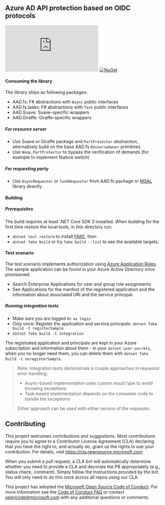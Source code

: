 ## Azure AD API protection based on OIDC protocols

[![Build Status](https://dev.azure.com/azure-fsharp-libs/public/_apis/build/status/Azure.AAD.fs?branchName=master)](https://dev.azure.com/azure-fsharp-libs/public/_build/latest?definitionId=1&branchName=master)
[![NuGet](https://img.shields.io/nuget/v/AAD.fs.svg?style=flat)](https://www.nuget.org/packages/AAD.fs/)

#### Consuming the library

The library ships as following packages:

- AAD.fs: F# abstractions with `Async` public interfaces
- AAD.fs.tasks: F# abstractions with `Task` public interfaces
- AAD.Suave: Suave-specific wrappers 
- AAD.Giraffe: Giraffe-specific wrappers 

##### For resource server
- Use Suave or Giraffe package and `PartProtector` abstraction, alternatively build on the base AAD.fs `ResourceOwner` primitives
- Use `Noop.PartProtector` to bypass the verification of demands (for example to implement feature switch)

##### For requesting party
- Use `AsyncRequestor` or `TaskRequestor` from AAD.fs package or [MSAL](https://github.com/AzureAD/microsoft-authentication-library-for-dotnet) library directly

#### Building

##### Prerequisites
The build requires at least .NET Core SDK 3 installed.
When building for the first time restore the local tools, in this directory run:

* `dotnet tool restore` to install [FAKE](https://fake.build/fake-gettingstarted.html), then
* `dotnet fake build` or try `fake build --list` to see the available targets.

#### Test scenario
The test scenario implements authorization using [Azure Application Roles](https://docs.microsoft.com/en-us/azure/active-directory/develop/howto-add-app-roles-in-azure-ad-apps). The sample application can be found in your Azure Active Directory once provisioned:
- Search Enterprise Applications for user and group role assignments
- See Applications for the manfest of the registered application and the information about associated URI and the service principal.

##### Running integration tests
* Make sure you are logged in: `az login`
* Only once: Register the application and service principals: `dotnet fake build -t registerSample`
* `dotnet fake build -t integration`

The registrated application and principals are kept in your Azure subscription and information about them - in your `dotnet user-secrets`, 
when you no longer need them, you can delete them with `dotnet fake build -t unregisterSample`.

> Note: 
> Integration tests demonstrate a couple approaches in requestor error handling:
> * Async-based implementation uses custom result type to avoid throwing exceptions
> * Task-based implementation depends on the consumer code to handle the exceptions
>
> Either approach can be used with either version of the requestor.

## Contributing

This project welcomes contributions and suggestions.  Most contributions require you to agree to a
Contributor License Agreement (CLA) declaring that you have the right to, and actually do, grant us
the rights to use your contribution. For details, visit https://cla.opensource.microsoft.com.

When you submit a pull request, a CLA bot will automatically determine whether you need to provide
a CLA and decorate the PR appropriately (e.g., status check, comment). Simply follow the instructions
provided by the bot. You will only need to do this once across all repos using our CLA.

This project has adopted the [Microsoft Open Source Code of Conduct](https://opensource.microsoft.com/codeofconduct/).
For more information see the [Code of Conduct FAQ](https://opensource.microsoft.com/codeofconduct/faq/) or
contact [opencode@microsoft.com](mailto:opencode@microsoft.com) with any additional questions or comments.
